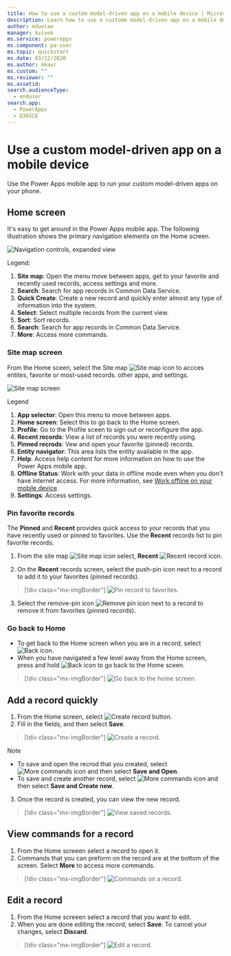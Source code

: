 ```yaml
---
title: How to use a custom model-driven app on a mobile device | Microsoft Docs
description: Learn how to use a custome model-driven app on a mobile device.
author: mduelae
manager: kvivek
ms.service: powerapps
ms.component: pa-user
ms.topic: quickstart
ms.date: 03/12/2020
ms.author: mkaur
ms.custom: ""
ms.reviewer: ""
ms.assetid: 
search.audienceType: 
  - enduser
search.app: 
  - PowerApps
  - D365CE
---
```


# Use a custom model-driven app on a mobile device

Use the Power Apps mobile app to run your custom model-driven apps on your phone.

## Home screen 

It's easy to get around in the Power Apps mobile app. The following illustration shows the primary navigation elements on the Home screen. 

![Navigation controls, expanded view](media/pa_mobile_main_nav.png "Navigation controls, expanded view")


Legend:

1. **Site map**: Open the menu move between apps, get to your favorite and recently used records, access settings and more.
2. **Search**: Search for app records in Common Data Service.
3. **Quick Create**: Create a new record and quickly enter almost any type of information into the system.
4. **Select**: Select multiple records from the current view.
5. **Sort**: Sort records.
6. **Search**: Search for app records in Common Data Service.
7. **More**: Access more commands.


### Site map screen

From the Home sceen, select the Site map ![Site map icon](media/pa_mobile_sitemap_icon.png "Site map icon") to accces entites, favorite or most-used records. other apps, and settings.

![Site map screen](media/pa_mobile_sitemap.png "Site map screen")

Legend

1. **App selector**: Open this menu to move between apps.
2. **Home screen**: Select this to go back to the Home screen.
3. **Profile**: Go to the Profile sceen to sign out or reconfigure the app. 
4. **Recent records**: View a list of records you were recently using. 
5. **Pinned recrods**: Vew and open your favorite (pinned) records. 
6. **Entity navigator**: This area lists the entity available in the app.
7. **Help**: Access help content for more information on how to use the Power Apps mobile app.
8. **Offline Status**: Work with your data in offline mode even when you don't have internet access. For more information, see [Work offline on your mobile device](https://docs.microsoft.com/dynamics365/mobile-app/work-in-offline-mode).
9. **Settings**: Access settings.

### Pin favorite records

The **Pinned** and **Recent** provides quick access to your records that you have recently used or pinned to favorites. 
Use the **Recent** records list to pin favorite records.  

1. From the site map ![Site map icon](media/pa_mobile_sitemap_icon.png "Site map icon") select, **Recent** ![Recent record icon](media/pa_mobile_recent_icon.png "Recent records icon").

2. On the **Recent** records screen, select the push-pin icon next to a record to add it to your favorites (pinned records).

> [!div class="mx-imgBorder"]
> ![Pin record to favorites](media/pa_mobile_pin_to_fav.png "Pin record to favorites").

 3. Select the remove-pin icon ![Remove pin icon](media/pa_mobile_remove_pin_icon.png "Remove pin icon") next to a record to remove it from favorites (pinned records).

### Go back to Home

- To get back to the Home screen when you are in a record, select ![Back icon](media/pa_mobile_back_icon.png "Back icon").
- When you have navigated a few level away from the Home screen, press and hold ![Back icon](media/pa_mobile_back_icon.png "Back icon") to go back to the Home sceen. 

> [!div class="mx-imgBorder"]
> ![Go back to the home screen](media/pa_mobile_back_to_home.png "Go back to home sceen").


## Add a record quickly

1. From the Home screen, select ![Create record button](media/create-record-button.png "Create record button").
2. Fill in the fields, and then select **Save**.


> [!div class="mx-imgBorder"]
> ![Create a record](media/quickcreate.png "Create a record").

> [!NOTE]
> -  To save and open the recrod that you  created, select ![More commands icon](media/pa_mobile_more_commands_icon.png "More commnads icon") and then select **Save and Open**.
> - To save and create another record, select ![More commands icon](media/pa_mobile_more_commands_icon.png "More commnads icon") and then select **Save and Create new**.

3. Once the record is created, you can view the new record. 

> [!div class="mx-imgBorder"]
> ![View saved records](media/pa_mobile_record_saved.png "View saved record").

## View commands for a record

1. From the Home screeen select a record to open it.
2. Commands that you can preform on the record are at the bottom of the screen. Select **More** to access more commands.

> [!div class="mx-imgBorder"]
> ![Commands on a record](media/commnads_on_open_record.png "Commands on a record").

## Edit a record

1. From the Home screeen select a record that you want to edit.
2. When you are done editing the record, select **Save**. To cancel your changes, select **Discard**.

> [!div class="mx-imgBorder"]
> ![Edit a record](media/pa_mobile_edit_record.png "Edit a record").


